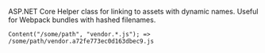 ASP.NET Core Helper class for linking to assets with dynamic names. Useful for Webpack bundles with hashed filenames.

 `Content("/some/path", "vendor.*.js"); => /some/path/vendor.a72fe773ec0d163dbec9.js`

